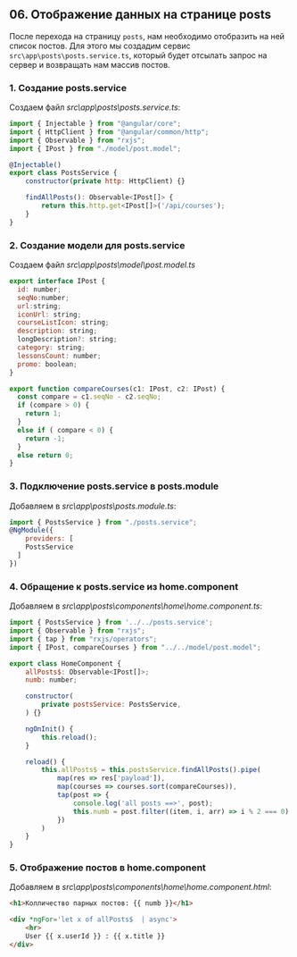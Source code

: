 ## 06. Отображение данных на странице posts

После перехода на страницу `posts`, нам необходимо отобразить на ней список постов. Для этого мы создадим сервис `src\app\posts\posts.service.ts`, который будет отсылать запрос на сервер и возвращать нам массив постов.

### 1. Создание posts.service

Создаем файл _src\app\posts\posts.service.ts_:
```js
import { Injectable } from "@angular/core";
import { HttpClient } from "@angular/common/http";
import { Observable } from "rxjs";
import { IPost } from "./model/post.model";

@Injectable()
export class PostsService {
	constructor(private http: HttpClient) {}

	findAllPosts(): Observable<IPost[]> {
		return this.http.get<IPost[]>('/api/courses');
	}
}
```

### 2. Создание модели для posts.service

Создаем файл _src\app\posts\model\post.model.ts_
```js
export interface IPost {
  id: number;
  seqNo:number;
  url:string;
  iconUrl: string;
  courseListIcon: string;
  description: string;
  longDescription?: string;
  category: string;
  lessonsCount: number;
  promo: boolean;
}

export function compareCourses(c1: IPost, c2: IPost) {
  const compare = c1.seqNo - c2.seqNo;
  if (compare > 0) {
    return 1;
  }
  else if ( compare < 0) {
    return -1;
  }
  else return 0;
}
```

### 3. Подключение posts.service в posts.module

Добавляем в _src\app\posts\posts.module.ts_:
```js
import { PostsService } from "./posts.service";
@NgModule({
	providers: [
    PostsService
  ]
})
```

### 4. Обращение к posts.service из home.component

Добавляем в _src\app\posts\components\home\home.component.ts_:
```js
import { PostsService } from '../../posts.service';
import { Observable } from "rxjs";
import { tap } from "rxjs/operators";
import { IPost, compareCourses } from "../../model/post.model";

export class HomeComponent {
	allPosts$: Observable<IPost[]>;
	numb: number;

	constructor(
		private postsService: PostsService,
	) {}

	ngOnInit() {
		this.reload();
	}

	reload() {		
		this.allPosts$ = this.postsService.findAllPosts().pipe(
			map(res => res['payload']),
			map(courses => courses.sort(compareCourses)),
			tap(post => {
				console.log('all posts ==>', post);
				this.numb = post.filter((item, i, arr) => i % 2 === 0).length;
			})
		)
	}
}
```

### 5. Отображение постов в home.component

Добавляем в _src\app\posts\components\home\home.component.html_:
```html
<h1>Колличество парных постов: {{ numb }}</h1>

<div *ngFor='let x of allPosts$  | async'>
	<hr>
	User {{ x.userId }} : {{ x.title }}
</div>
```
